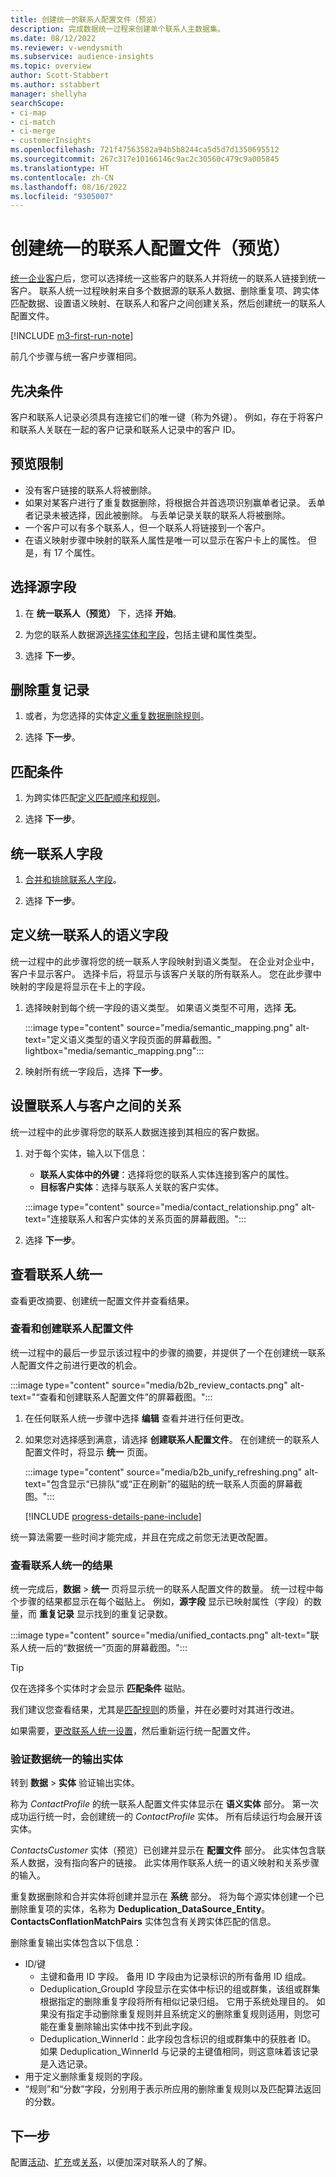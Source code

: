 ```yaml
---
title: 创建统一的联系人配置文件（预览）
description: 完成数据统一过程来创建单个联系人主数据集。
ms.date: 08/12/2022
ms.reviewer: v-wendysmith
ms.subservice: audience-insights
ms.topic: overview
author: Scott-Stabbert
ms.author: sstabbert
manager: shellyha
searchScope:
- ci-map
- ci-match
- ci-merge
- customerInsights
ms.openlocfilehash: 721f47563582a94b5b8244ca5d5d7d1350695512
ms.sourcegitcommit: 267c317e10166146c9ac2c30560c479c9a005845
ms.translationtype: HT
ms.contentlocale: zh-CN
ms.lasthandoff: 08/16/2022
ms.locfileid: "9305007"
---
```

# <a name="create-a-unified-contact-profile-preview"></a>创建统一的联系人配置文件（预览）

[统一企业客户](map-entities.md)后，您可以选择统一这些客户的联系人并将统一的联系人链接到统一客户。 联系人统一过程映射来自多个数据源的联系人数据、删除重复项、跨实体匹配数据、设置语义映射、在联系人和客户之间创建关系，然后创建统一的联系人配置文件。

[!INCLUDE [m3-first-run-note](includes/m3-first-run-note.md)]

前几个步骤与统一客户步骤相同。

## <a name="prerequisites"></a>先决条件

客户和联系人记录必须具有连接它们的唯一键（称为外键）。 例如，存在于将客户和联系人关联在一起的客户记录和联系人记录中的客户 ID。

## <a name="preview-limitations"></a>预览限制

- 没有客户链接的联系人将被删除。
- 如果对某客户进行了重复数据删除，将根据合并首选项识别赢单者记录。 丢单者记录未被选择，因此被删除。 与丢单记录关联的联系人将被删除。
- 一个客户可以有多个联系人，但一个联系人将链接到一个客户。
- 在语义映射步骤中映射的联系人属性是唯一可以显示在客户卡上的属性。 但是，有 17 个属性。

## <a name="select-source-fields"></a>选择源字段

1. 在 **统一联系人（预览）** 下，选择 **开始**。

1. 为您的联系人数据源[选择实体和字段](map-entities.md)，包括主键和属性类型。

1. 选择 **下一步**。

## <a name="remove-duplicate-records"></a>删除重复记录

1. 或者，为您选择的实体[定义重复数据删除规则](remove-duplicates.md)。

1. 选择 **下一步**。

## <a name="match-conditions"></a>匹配条件

1. 为跨实体匹配[定义匹配顺序和规则](match-entities.md)。

1. 选择 **下一步**。

## <a name="unify-contact-fields"></a>统一联系人字段

1. [合并和排除联系人字段](merge-entities.md)。

1. 选择 **下一步**。

## <a name="define-the-semantic-fields-for-unified-contacts"></a>定义统一联系人的语义字段

统一过程中的此步骤将您的统一联系人字段映射到语义类型。 在企业对企业中，客户卡显示客户。 选择卡后，将显示与该客户关联的所有联系人。 您在此步骤中映射的字段是将显示在卡上的字段。

1. 选择映射到每个统一字段的语义类型。 如果语义类型不可用，选择 **无**。

   :::image type="content" source="media/semantic_mapping.png" alt-text="定义语义类型的语义字段页面的屏幕截图。" lightbox="media/semantic_mapping.png":::

1. 映射所有统一字段后，选择 **下一步**。

## <a name="set-the-relationship-between-contacts-and-accounts"></a>设置联系人与客户之间的关系

统一过程中的此步骤将您的联系人数据连接到其相应的客户数据。

1. 对于每个实体，输入以下信息：

   - **联系人实体中的外键**：选择将您的联系人实体连接到客户的属性。
   - **目标客户实体**：选择与联系人关联的客户实体。

   :::image type="content" source="media/contact_relationship.png" alt-text="连接联系人和客户实体的关系页面的屏幕截图。":::

1. 选择 **下一步**。

## <a name="review-contact-unification"></a>查看联系人统一

查看更改摘要、创建统一配置文件并查看结果。

### <a name="review-and-create-contact-profiles"></a>查看和创建联系人配置文件

统一过程中的最后一步显示该过程中的步骤的摘要，并提供了一个在创建统一联系人配置文件之前进行更改的机会。

:::image type="content" source="media/b2b_review_contacts.png" alt-text="“查看和创建联系人配置文件”的屏幕截图。":::

1. 在任何联系人统一步骤中选择 **编辑** 查看并进行任何更改。

1. 如果您对选择感到满意，请选择 **创建联系人配置文件**。 在创建统一的联系人配置文件时，将显示 **统一** 页面。
  
   :::image type="content" source="media/b2b_unify_refreshing.png" alt-text="包含显示“已排队”或“正在刷新”的磁贴的统一联系人页面的屏幕截图。":::

   [!INCLUDE [progress-details-pane-include](includes/progress-details-pane.md)]

统一算法需要一些时间才能完成，并且在完成之前您无法更改配置。

### <a name="view-the-results-of-contact-unification"></a>查看联系人统一的结果

统一完成后，**数据** > **统一** 页将显示统一的联系人配置文件的数量。 统一过程中每个步骤的结果都显示在每个磁贴上。 例如，**源字段** 显示已映射属性（字段）的数量，而 **重复记录** 显示找到的重复记录数。

:::image type="content" source="media/unified_contacts.png" alt-text="联系人统一后的“数据统一”页面的屏幕截图。":::

> [!TIP]
> 仅在选择多个实体时才会显示 **匹配条件** 磁贴。

我们建议您查看结果，尤其是[匹配规则](data-unification-update.md#manage-match-rules)的质量，并在必要时对其进行改进。

如果需要，[更改联系人统一设置](data-unification-update.md)，然后重新运行统一配置文件。

### <a name="verify-output-entities-from-data-unification"></a>验证数据统一的输出实体

转到 **数据** > **实体** 验证输出实体。

称为 *ContactProfile* 的统一联系人配置文件实体显示在 **语义实体** 部分。 第一次成功运行统一时，会创建统一的 *ContactProfile* 实体。 所有后续运行均会展开该实体。

*ContactsCustomer* 实体（预览）已创建并显示在 **配置文件** 部分。 此实体包含联系人数据，没有指向客户的链接。 此实体用作联系人统一的语义映射和关系步骤的输入。

重复数据删除和合并实体将创建并显示在 **系统** 部分。 将为每个源实体创建一个已删除重复项的实体，名称为 **Deduplication_DataSource_Entity**。 **ContactsConflationMatchPairs** 实体包含有关跨实体匹配的信息。

删除重复输出实体包含以下信息：
- ID/键
  - 主键和备用 ID 字段。 备用 ID 字段由为记录标识的所有备用 ID 组成。
  - Deduplication_GroupId 字段显示在实体中标识的组或群集，该组或群集根据指定的删除重复字段将所有相似记录归组。 它用于系统处理目的。 如果没有指定手动删除重复规则并且系统定义的删除重复规则适用，则您可能在重复删除输出实体中找不到此字段。
  - Deduplication_WinnerId：此字段包含标识的组或群集中的获胜者 ID。 如果 Deduplication_WinnerId 与记录的主键值相同，则这意味着该记录是入选记录。
- 用于定义删除重复规则的字段。
- “规则”和“分数”字段，分别用于表示所应用的删除重复规则以及匹配算法返回的分数。

## <a name="next-step"></a>下一步

配置[活动](activities.md)、[扩充](enrichment-hub.md)或[关系](relationships.md)，以便加深对联系人的了解。
